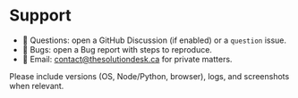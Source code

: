 # Support

- 💬 Questions: open a GitHub Discussion (if enabled) or a `question` issue.
- 🐛 Bugs: open a Bug report with steps to reproduce.
- 📧 Email: contact@thesolutiondesk.ca for private matters.

Please include versions (OS, Node/Python, browser), logs, and screenshots when relevant.
